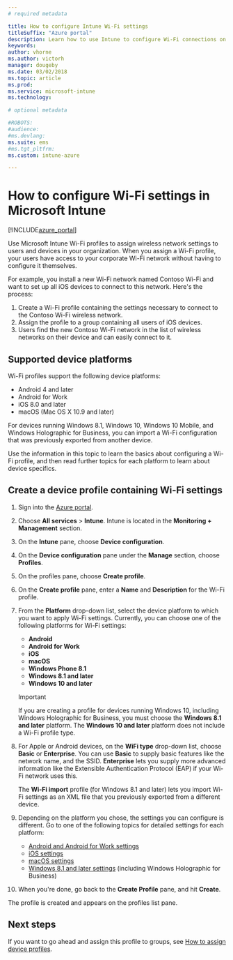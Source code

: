 ```yaml
---
# required metadata

title: How to configure Intune Wi-Fi settings
titleSuffix: "Azure portal"
description: Learn how to use Intune to configure Wi-Fi connections on devices you manage."
keywords:
author: vhorne
ms.author: victorh
manager: dougeby
ms.date: 03/02/2018
ms.topic: article
ms.prod:
ms.service: microsoft-intune
ms.technology:

# optional metadata

#ROBOTS:
#audience:
#ms.devlang:
ms.suite: ems
#ms.tgt_pltfrm:
ms.custom: intune-azure

---
```


# How to configure Wi-Fi settings in Microsoft Intune

[!INCLUDE[azure_portal](./includes/azure_portal.md)]

Use Microsoft Intune Wi-Fi profiles to assign wireless network settings to users and devices in your organization. When you assign a Wi-Fi profile, your users have access to your corporate Wi-Fi network without having to configure it themselves.

For example, you install a new Wi-Fi network named Contoso Wi-Fi and want to set up all iOS devices to connect to this network. Here's the process:

1. Create a Wi-Fi profile containing the settings necessary to connect to the Contoso Wi-Fi wireless network.
2. Assign the profile to a group containing all users of iOS devices.
3. Users find the new Contoso Wi-Fi network in the list of wireless networks on their device and can easily connect to it.

## Supported device platforms

Wi-Fi profiles support the following device platforms:

- Android 4 and later
- Android for Work
- iOS 8.0 and later
- macOS (Mac OS X 10.9 and later)

For devices running Windows 8.1, Windows 10, Windows 10 Mobile, and Windows Holographic for Business, you can import a Wi-Fi configuration that was previously exported from another device.

Use the information in this topic to learn the basics about configuring a Wi-Fi profile, and then read further topics for each platform to learn about device specifics.

## Create a device profile containing Wi-Fi settings

1. Sign into the [Azure portal](https://portal.azure.com).
2. Choose **All services** > **Intune**. Intune is located in the **Monitoring + Management** section.
3. On the **Intune** pane, choose **Device configuration**.
2. On the **Device configuration** pane under the **Manage** section, choose **Profiles**.
3. On the profiles pane, choose **Create profile**.
4. On the **Create profile** pane, enter a **Name** and **Description** for the Wi-Fi profile.
5. From the **Platform** drop-down list, select the device platform to which you want to apply Wi-Fi settings. Currently, you can choose one of the following platforms for Wi-Fi settings:
	- **Android**
	- **Android for Work**
	- **iOS**
	- **macOS**
	- **Windows Phone 8.1**
	- **Windows 8.1 and later**
	- **Windows 10 and later**

   > [!IMPORTANT]
   > If you are creating a profile for devices running Windows 10, including Windows Holographic for Business, you must choose the **Windows 8.1 and later** platform. The **Windows 10 and later** platform does not include a Wi-Fi profile type. 

6. For Apple or Android devices, on the **WiFi type** drop-down list, choose **Basic** or **Enterprise**. You can use **Basic** to supply basic features like the network name, and the SSID. **Enterprise** lets you supply more advanced information like the  Extensible Authentication Protocol (EAP) if your Wi-Fi network uses this. 

   The **Wi-Fi import** profile (for Windows 8.1 and later) lets you import Wi-Fi settings as an XML file that you previously exported from a different device.
1. Depending on the platform you chose, the settings you can configure is different. Go to one of the following topics for detailed settings for each platform:
	- [Android and Android for Work settings](wi-fi-settings-android.md)
	- [iOS settings](wi-fi-settings-ios.md)
	- [macOS settings](wi-fi-settings-macos.md)
	- [Windows 8.1 and later settings](wi-fi-settings-import-windows-8-1.md) (including Windows Holographic for Business)
1. When you're done, go back to the **Create Profile** pane, and hit **Create**.

The profile is created and appears on the profiles list pane.

## Next steps

If you want to go ahead and assign this profile to groups, see [How to assign device profiles](device-profile-assign.md).
